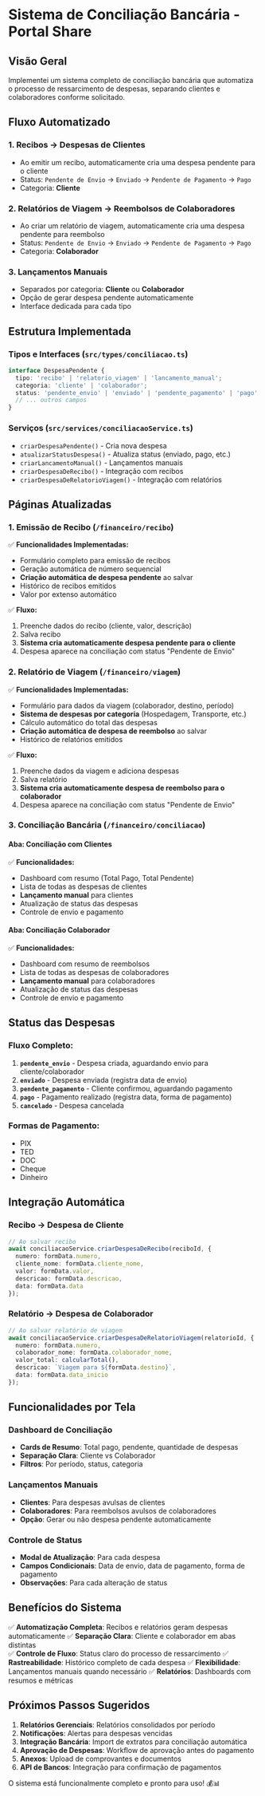 # Sistema de Conciliação Bancária - Portal Share

## Visão Geral

Implementei um sistema completo de conciliação bancária que automatiza o processo de ressarcimento de despesas, separando clientes e colaboradores conforme solicitado.

## Fluxo Automatizado

### 1. **Recibos** → **Despesas de Clientes**
- Ao emitir um recibo, automaticamente cria uma despesa pendente para o cliente
- Status: `Pendente de Envio` → `Enviado` → `Pendente de Pagamento` → `Pago`
- Categoria: **Cliente**

### 2. **Relatórios de Viagem** → **Reembolsos de Colaboradores**  
- Ao criar um relatório de viagem, automaticamente cria uma despesa pendente para reembolso
- Status: `Pendente de Envio` → `Enviado` → `Pendente de Pagamento` → `Pago`
- Categoria: **Colaborador**

### 3. **Lançamentos Manuais**
- Separados por categoria: **Cliente** ou **Colaborador**
- Opção de gerar despesa pendente automaticamente
- Interface dedicada para cada tipo

## Estrutura Implementada

### **Tipos e Interfaces** (`src/types/conciliacao.ts`)
```typescript
interface DespesaPendente {
  tipo: 'recibo' | 'relatorio_viagem' | 'lancamento_manual';
  categoria: 'cliente' | 'colaborador';
  status: 'pendente_envio' | 'enviado' | 'pendente_pagamento' | 'pago' | 'cancelado';
  // ... outros campos
}
```

### **Serviços** (`src/services/conciliacaoService.ts`)
- `criarDespesaPendente()` - Cria nova despesa
- `atualizarStatusDespesa()` - Atualiza status (enviado, pago, etc.)
- `criarLancamentoManual()` - Lançamentos manuais
- `criarDespesaDeRecibo()` - Integração com recibos
- `criarDespesaDeRelatorioViagem()` - Integração com relatórios

## Páginas Atualizadas

### **1. Emissão de Recibo** (`/financeiro/recibo`)
✅ **Funcionalidades Implementadas:**
- Formulário completo para emissão de recibos
- Geração automática de número sequencial
- **Criação automática de despesa pendente** ao salvar
- Histórico de recibos emitidos
- Valor por extenso automático

✅ **Fluxo:**
1. Preenche dados do recibo (cliente, valor, descrição)
2. Salva recibo
3. **Sistema cria automaticamente despesa pendente para o cliente**
4. Despesa aparece na conciliação com status "Pendente de Envio"

### **2. Relatório de Viagem** (`/financeiro/viagem`)  
✅ **Funcionalidades Implementadas:**
- Formulário para dados da viagem (colaborador, destino, período)
- **Sistema de despesas por categoria** (Hospedagem, Transporte, etc.)
- Cálculo automático do total das despesas
- **Criação automática de despesa de reembolso** ao salvar
- Histórico de relatórios emitidos

✅ **Fluxo:**
1. Preenche dados da viagem e adiciona despesas
2. Salva relatório
3. **Sistema cria automaticamente despesa de reembolso para o colaborador**
4. Despesa aparece na conciliação com status "Pendente de Envio"

### **3. Conciliação Bancária** (`/financeiro/conciliacao`)

#### **Aba: Conciliação com Clientes**
✅ **Funcionalidades:**
- Dashboard com resumo (Total Pago, Total Pendente)
- Lista de todas as despesas de clientes
- **Lançamento manual** para clientes
- Atualização de status das despesas
- Controle de envio e pagamento

#### **Aba: Conciliação Colaborador**  
✅ **Funcionalidades:**
- Dashboard com resumo de reembolsos
- Lista de todas as despesas de colaboradores
- **Lançamento manual** para colaboradores
- Atualização de status das despesas
- Controle de envio e pagamento

## Status das Despesas

### **Fluxo Completo:**
1. **`pendente_envio`** - Despesa criada, aguardando envio para cliente/colaborador
2. **`enviado`** - Despesa enviada (registra data de envio)
3. **`pendente_pagamento`** - Cliente confirmou, aguardando pagamento
4. **`pago`** - Pagamento realizado (registra data, forma de pagamento)
5. **`cancelado`** - Despesa cancelada

### **Formas de Pagamento:**
- PIX
- TED  
- DOC
- Cheque
- Dinheiro

## Integração Automática

### **Recibo → Despesa de Cliente**
```typescript
// Ao salvar recibo
await conciliacaoService.criarDespesaDeRecibo(reciboId, {
  numero: formData.numero,
  cliente_nome: formData.cliente_nome,
  valor: formData.valor,
  descricao: formData.descricao,
  data: formData.data
});
```

### **Relatório → Despesa de Colaborador**
```typescript
// Ao salvar relatório de viagem  
await conciliacaoService.criarDespesaDeRelatorioViagem(relatorioId, {
  numero: formData.numero,
  colaborador_nome: formData.colaborador_nome,
  valor_total: calcularTotal(),
  descricao: `Viagem para ${formData.destino}`,
  data: formData.data_inicio
});
```

## Funcionalidades por Tela

### **Dashboard de Conciliação**
- **Cards de Resumo**: Total pago, pendente, quantidade de despesas
- **Separação Clara**: Cliente vs Colaborador
- **Filtros**: Por período, status, categoria

### **Lançamentos Manuais**
- **Clientes**: Para despesas avulsas de clientes
- **Colaboradores**: Para reembolsos avulsos de colaboradores
- **Opção**: Gerar ou não despesa pendente automaticamente

### **Controle de Status**
- **Modal de Atualização**: Para cada despesa
- **Campos Condicionais**: Data de envio, data de pagamento, forma de pagamento
- **Observações**: Para cada alteração de status

## Benefícios do Sistema

✅ **Automatização Completa**: Recibos e relatórios geram despesas automaticamente
✅ **Separação Clara**: Cliente e colaborador em abas distintas  
✅ **Controle de Fluxo**: Status claro do processo de ressarcimento
✅ **Rastreabilidade**: Histórico completo de cada despesa
✅ **Flexibilidade**: Lançamentos manuais quando necessário
✅ **Relatórios**: Dashboards com resumos e métricas

## Próximos Passos Sugeridos

1. **Relatórios Gerenciais**: Relatórios consolidados por período
2. **Notificações**: Alertas para despesas vencidas
3. **Integração Bancária**: Import de extratos para conciliação automática
4. **Aprovação de Despesas**: Workflow de aprovação antes do pagamento
5. **Anexos**: Upload de comprovantes e documentos
6. **API de Bancos**: Integração para confirmação de pagamentos

O sistema está funcionalmente completo e pronto para uso! 💰📊